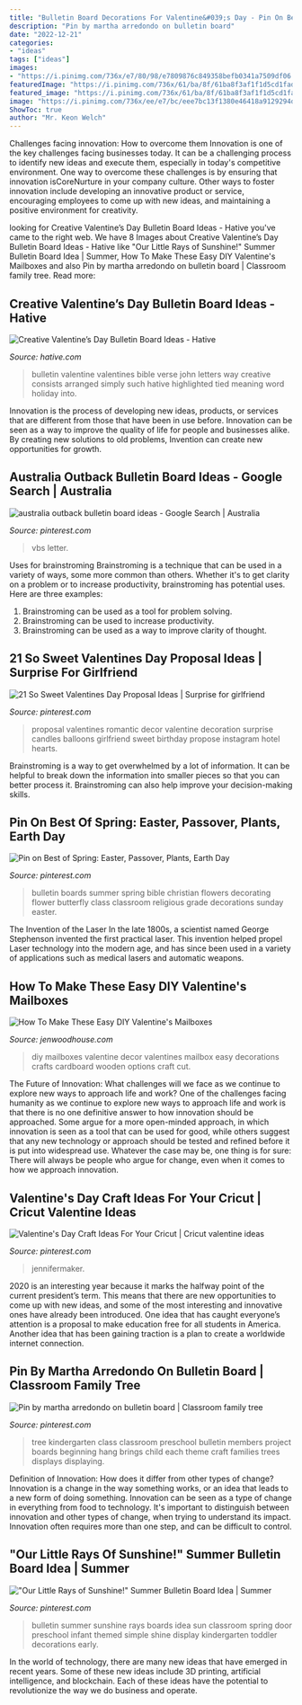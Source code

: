 ```yaml
---
title: "Bulletin Board Decorations For Valentine&#039;s Day - Pin On Best Of Spring: Easter, Passover, Plants, Earth Day"
description: "Pin by martha arredondo on bulletin board"
date: "2022-12-21"
categories:
- "ideas"
tags: ["ideas"]
images:
- "https://i.pinimg.com/736x/e7/80/98/e7809876c849358befb0341a7509df06.jpg"
featuredImage: "https://i.pinimg.com/736x/61/ba/8f/61ba8f3af1f1d5cd1fad2c37332e2467.jpg"
featured_image: "https://i.pinimg.com/736x/61/ba/8f/61ba8f3af1f1d5cd1fad2c37332e2467.jpg"
image: "https://i.pinimg.com/736x/ee/e7/bc/eee7bc13f1380e46418a9129294d30f2.jpg"
ShowToc: true
author: "Mr. Keon Welch"
---
```



Challenges facing innovation: How to overcome them
Innovation is one of the key challenges facing businesses today. It can be a challenging process to identify new ideas and execute them, especially in today's competitive environment. One way to overcome these challenges is by ensuring that innovation isCoreNurture in your company culture. Other ways to foster innovation include developing an innovative product or service, encouraging employees to come up with new ideas, and maintaining a positive environment for creativity.

	

		
looking for Creative Valentine’s Day Bulletin Board Ideas - Hative you've came to the right web. We have 8 Images about Creative Valentine’s Day Bulletin Board Ideas - Hative like &quot;Our Little Rays of Sunshine!&quot; Summer Bulletin Board Idea | Summer, How To Make These Easy DIY Valentine&#039;s Mailboxes and also Pin by martha arredondo on bulletin board | Classroom family tree. Read more:
		
    
## Creative Valentine’s Day Bulletin Board Ideas - Hative

<img loading=lazy src="https://hative.com/wp-content/uploads/2015/01/valentines-day-bulletin-board/2-valentines-day-bulletin-board.jpg" onerror="this.onerror=null;this.src='https://tse2.mm.bing.net/th?id=OIP.nUklRMJ71xTqtaLBBt2DhAHaJ4&amp;pid=15.1';" alt="Creative Valentine’s Day Bulletin Board Ideas - Hative">

_Source: hative.com_

>bulletin valentine valentines bible verse john letters way creative consists arranged simply such hative highlighted tied meaning word holiday into. 

	

Innovation is the process of developing new ideas, products, or services that are different from those that have been in use before. Innovation can be seen as a way to improve the quality of life for people and businesses alike. By creating new solutions to old problems, Invention can create new opportunities for growth.

    
## Australia Outback Bulletin Board Ideas - Google Search | Australia

<img loading=lazy src="https://i.pinimg.com/736x/ee/e7/bc/eee7bc13f1380e46418a9129294d30f2.jpg" onerror="this.onerror=null;this.src='https://tse2.mm.bing.net/th?id=OIP.3y3n3CQdgtd-Xk6un0ZjzgHaFj&amp;pid=15.1';" alt="australia outback bulletin board ideas - Google Search | Australia">

_Source: pinterest.com_

>vbs letter. 

	

Uses for brainstroming
Brainstroming is a technique that can be used in a variety of ways, some more common than others. Whether it's to get clarity on a problem or to increase productivity, brainstroming has potential uses. Here are three examples: 

1) Brainstroming can be used as a tool for problem solving.
2) Brainstroming can be used to increase productivity.
3) Brainstroming can be used as a way to improve clarity of thought.

    
## 21 So Sweet Valentines Day Proposal Ideas | Surprise For Girlfriend

<img loading=lazy src="https://i.pinimg.com/736x/61/ba/8f/61ba8f3af1f1d5cd1fad2c37332e2467.jpg" onerror="this.onerror=null;this.src='https://tse3.mm.bing.net/th?id=OIP.gQnUpPo5nhZHKCqmIsP8SwHaLG&amp;pid=15.1';" alt="21 So Sweet Valentines Day Proposal Ideas | Surprise for girlfriend">

_Source: pinterest.com_

>proposal valentines romantic decor valentine decoration surprise candles balloons girlfriend sweet birthday propose instagram hotel hearts. 

	

Brainstroming is a way to get overwhelmed by a lot of information. It can be helpful to break down the information into smaller pieces so that you can better process it. Brainstroming can also help improve your decision-making skills.

    
## Pin On Best Of Spring: Easter, Passover, Plants, Earth Day

<img loading=lazy src="https://i.pinimg.com/736x/e7/80/98/e7809876c849358befb0341a7509df06.jpg" onerror="this.onerror=null;this.src='https://tse2.mm.bing.net/th?id=OIP.tdwCzRXq8LZUuTMQfPuZyAHaJ3&amp;pid=15.1';" alt="Pin on Best of Spring: Easter, Passover, Plants, Earth Day">

_Source: pinterest.com_

>bulletin boards summer spring bible christian flowers decorating flower butterfly class classroom religious grade decorations sunday easter. 

	

The Invention of the Laser
In the late 1800s, a scientist named George Stephenson invented the first practical laser. This invention helped propel Laser technology into the modern age, and has since been used in a variety of applications such as medical lasers and automatic weapons.

    
## How To Make These Easy DIY Valentine&#039;s Mailboxes

<img loading=lazy src="https://jenwoodhouse.com/wp-content/uploads/2018/01/craft-Valentines-mailbox-1.jpg" onerror="this.onerror=null;this.src='https://tse4.mm.bing.net/th?id=OIP.FoUPbo1vrEdEOaBsrE0oNQHaL2&amp;pid=15.1';" alt="How To Make These Easy DIY Valentine&#039;s Mailboxes">

_Source: jenwoodhouse.com_

>diy mailboxes valentine decor valentines mailbox easy decorations crafts cardboard wooden options craft cut. 

	

The Future of Innovation: What challenges will we face as we continue to explore new ways to approach life and work?
One of the challenges facing humanity as we continue to explore new ways to approach life and work is that there is no one definitive answer to how innovation should be approached. Some argue for a more open-minded approach, in which innovation is seen as a tool that can be used for good, while others suggest that any new technology or approach should be tested and refined before it is put into widespread use. Whatever the case may be, one thing is for sure: There will always be people who argue for change, even when it comes to how we approach innovation.

    
## Valentine&#039;s Day Craft Ideas For Your Cricut | Cricut Valentine Ideas

<img loading=lazy src="https://i.pinimg.com/736x/4e/3d/36/4e3d36bf5391e75906f90cbc17ff9cd5.jpg" onerror="this.onerror=null;this.src='https://tse2.mm.bing.net/th?id=OIP.f2hMktNUBMYlaog9a-WOCAHaHa&amp;pid=15.1';" alt="Valentine&#039;s Day Craft Ideas For Your Cricut | Cricut valentine ideas">

_Source: pinterest.com_

>jennifermaker. 

	

2020 is an interesting year because it marks the halfway point of the current president’s term. This means that there are new opportunities to come up with new ideas, and some of the most interesting and innovative ones have already been introduced. One idea that has caught everyone’s attention is a proposal to make education free for all students in America. Another idea that has been gaining traction is a plan to create a worldwide internet connection.

    
## Pin By Martha Arredondo On Bulletin Board | Classroom Family Tree

<img loading=lazy src="https://i.pinimg.com/736x/88/9e/cd/889ecd2a4ff772133d0758c62f84af73--classroom-family-tree-classroom-ideas.jpg" onerror="this.onerror=null;this.src='https://tse2.mm.bing.net/th?id=OIP.AgdHL3faDxQuAeq5OLnT-gHaJ3&amp;pid=15.1';" alt="Pin by martha arredondo on bulletin board | Classroom family tree">

_Source: pinterest.com_

>tree kindergarten class classroom preschool bulletin members project boards beginning hang brings child each theme craft families trees displays displaying. 

	

Definition of Innovation: How does it differ from other types of change?
Innovation is a change in the way something works, or an idea that leads to a new form of doing something. Innovation can be seen as a type of change in everything from food to technology. It's important to distinguish between innovation and other types of change, when trying to understand its impact. Innovation often requires more than one step, and can be difficult to control.

    
## &quot;Our Little Rays Of Sunshine!&quot; Summer Bulletin Board Idea | Summer

<img loading=lazy src="https://i.pinimg.com/736x/08/e9/f6/08e9f6fca1399323ba2f86eb7c0a8258.jpg" onerror="this.onerror=null;this.src='https://tse1.mm.bing.net/th?id=OIP.GisgYzaH986oYx25sK9CpAHaFj&amp;pid=15.1';" alt="&quot;Our Little Rays of Sunshine!&quot; Summer Bulletin Board Idea | Summer">

_Source: pinterest.com_

>bulletin summer sunshine rays boards idea sun classroom spring door preschool infant themed simple shine display kindergarten toddler decorations early. 

	

In the world of technology, there are many new ideas that have emerged in recent years. Some of these new ideas include 3D printing, artificial intelligence, and blockchain. Each of these ideas have the potential to revolutionize the way we do business and operate.

